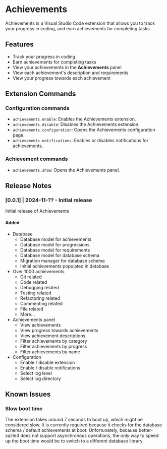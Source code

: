 # Achievements

Achievements is a Visual Studio Code extension that allows you to track your progress in coding, and earn achievements for completing tasks.

## Features

- Track your progress in coding
- Earn achievements for completing tasks
- View your achievements in the **Achievements** panel
- View each achievement's description and requirements
- View your progress towards each achievement

## Extension Commands

### Configuration commands
- `achievements.enable`: Enables the Achievements extension.
- `achievements.disable`: Disables the Achievements extension.
- `achievements.configuration`: Opens the Achievements configuration page.
- `achievements.notifications`: Enables or disables notifications for achievements.

### Achievement commands
- `achievements.show`: Opens the Achievements panel.

## Release Notes

### [0.0.1] | 2024-11-?? - Initial release

Initial release of Achievements

#### Added
- Database
    - Database model for achievements
    - Database model for progressions
    - Database model for requirements
    - Database model for database schema
    - Migration manager for database schema
    - Initial achievements populated in database
- Over 1000 achievements
    - Git related
    - Code related
    - Debugging related
    - Testing related
    - Refactoring related
    - Commenting related
    - File related
    - More...
- Achievements panel
    - View achievements
    - View progress towards achievements
    - View achievement descriptions
    - Filter achievements by category
    - Filter achievements by progress
    - Filter achievements by name
- Configuration
    - Enable / disable extension
    - Enable / disable notifications
    - Select log level
    - Select log directory

## Known Issues

### Slow boot time
The extension takes around 7 seconds to boot up, which might be considered slow. It is currently required because it checks for the database schema / default achievements at boot. Unfortunately, because better-sqlite3 does not support asynchronous operations, the only way to speed up the boot time would be to switch to a different database library.
